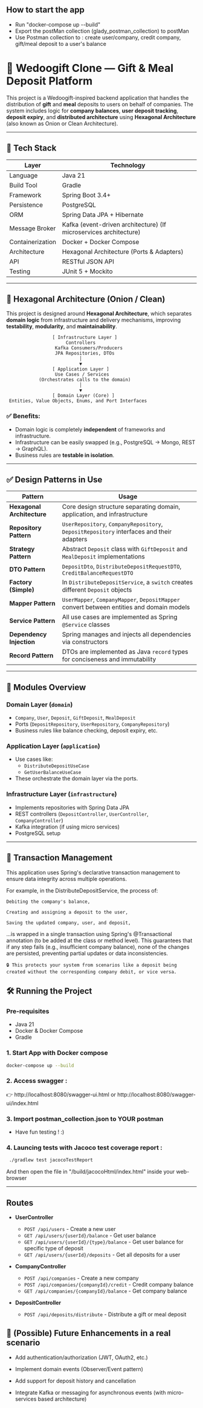 ## How to start the app

- Run "docker-compose up --build"
- Export the postMan collection (glady_postman_collection) to postMan
- Use Postman collection to : create user/company, credit company, gift/meal deposit to a user's balance

# 💸 Wedoogift Clone — Gift & Meal Deposit Platform

This project is a Wedoogift-inspired backend application that handles the distribution of **gift** and **meal** deposits to users on behalf of companies. The system includes logic for **company balances**, **user deposit tracking**, **deposit expiry**, and **distributed architecture** using **Hexagonal Architecture** (also known as Onion or Clean Architecture).

---

## 🚀 Tech Stack

| Layer            | Technology                                                        |
|------------------|-------------------------------------------------------------------|
| Language         | Java 21                                                           |
| Build Tool       | Gradle                                                            |
| Framework        | Spring Boot 3.4+                                                  |
| Persistence      | PostgreSQL                                                        |
| ORM              | Spring Data JPA + Hibernate                                       |
| Message Broker   | Kafka (event-driven architecture) (If microservices architecture) |
| Containerization | Docker + Docker Compose                                           |
| Architecture     | Hexagonal Architecture (Ports & Adapters)                         |
| API              | RESTful JSON API                                                  |
| Testing          | JUnit 5 + Mockito                                                 |

---

## 🧱 Hexagonal Architecture (Onion / Clean)

This project is designed around **Hexagonal Architecture**, which separates **domain logic** from infrastructure and delivery mechanisms, improving **testability**, **modularity**, and **maintainability**.

                     [ Infrastructure Layer ]
                          Controllers
                      Kafka Consumers/Producers
                      JPA Repositories, DTOs
                               │
                               ▼
                     [ Application Layer ]
                      Use Cases / Services
                (Orchestrates calls to the domain)
                               │
                               ▼
                     [ Domain Layer (Core) ]
     Entities, Value Objects, Enums, and Port Interfaces


### ✅ Benefits:

- Domain logic is completely **independent** of frameworks and infrastructure.
- Infrastructure can be easily swapped (e.g., PostgreSQL → Mongo, REST → GraphQL).
- Business rules are **testable in isolation**.

---

## ✅ Design Patterns in Use

| Pattern                      | Usage                                                                 |
|-----------------------------|------------------------------------------------------------------------|
| **Hexagonal Architecture**  | Core design structure separating domain, application, and infrastructure |
| **Repository Pattern**      | `UserRepository`, `CompanyRepository`, `DepositRepository` interfaces and their adapters |
| **Strategy Pattern**        | Abstract `Deposit` class with `GiftDeposit` and `MealDeposit` implementations |
| **DTO Pattern**             | `DepositDto`, `DistributeDepositRequestDTO`, `CreditBalanceRequestDTO` |
| **Factory (Simple)**        | In `DistributeDepositService`, a `switch` creates different `Deposit` objects |
| **Mapper Pattern**          | `UserMapper`, `CompanyMapper`, `DepositMapper` convert between entities and domain models |
| **Service Pattern**         | All use cases are implemented as Spring `@Service` classes |
| **Dependency Injection**    | Spring manages and injects all dependencies via constructors |
| **Record Pattern**          | DTOs are implemented as Java `record` types for conciseness and immutability |

---

## 🧩 Modules Overview

### Domain Layer (`domain`)
- `Company`, `User`, `Deposit`, `GiftDeposit`, `MealDeposit`
- Ports (`DepositRepository`, `UserRepository`, `CompanyRepository`)
- Business rules like balance checking, deposit expiry, etc.

### Application Layer (`application`)
- Use cases like:
    - `DistributeDepositUseCase`
    - `GetUserBalanceUseCase`
- These orchestrate the domain layer via the ports.

### Infrastructure Layer (`infrastructure`)
- Implements repositories with Spring Data JPA
- REST controllers (`DepositController`, `UserController`, `CompanyController`)
- Kafka integration (if using micro services)
- PostgreSQL setup

---

## 💼 Transaction Management

This application uses Spring's declarative transaction management to ensure data integrity across multiple operations.

For example, in the DistributeDepositService, the process of:

    Debiting the company's balance,

    Creating and assigning a deposit to the user,

    Saving the updated company, user, and deposit,

...is wrapped in a single transaction using Spring's @Transactional annotation (to be added at the class or method level). This guarantees that if any step fails (e.g., insufficient company balance), none of the changes are persisted, preventing partial updates or data inconsistencies.

    🔒 This protects your system from scenarios like a deposit being created without the corresponding company debit, or vice versa.


## 🛠️ Running the Project

### Pre-requisites

- Java 21
- Docker & Docker Compose
- Gradle

### 1. Start App with Docker compose

```bash
docker-compose up --build
```

### 2. Access swagger :
 👉 http://localhost:8080/swagger-ui.html or http://localhost:8080/swagger-ui/index.html

### 3. Import postman_collection.json to YOUR postman

- Have fun testing ! :)

### 4. Launcing tests with Jacoco test coverage report :

```bash 
 ./gradlew test jacocoTestReport
```

And then open the file in "/build/jacocoHtml/index.html" inside your web-browser

----

## Routes

- **UserController**
  - `POST /api/users` - Create a new user
  - `GET /api/users/{userId}/balance` - Get user balance
  - `GET /api/users/{userId}/{type}/balance` - Get user balance for specific type of deposit
  - `GET /api/users/{userId}/deposits` - Get all deposits for a user

- **CompanyController**
  - `POST /api/companies` - Create a new company
  - `POST /api/companies/{companyId}/credit` - Credit company balance
  - `GET /api/companies/{companyId}/balance` - Get company balance

- **DepositController**
  - `POST /api/deposits/distribute` - Distribute a gift or meal deposit


## 🔧 (Possible) Future Enhancements in a real scenario

   -  Add authentication/authorization (JWT, OAuth2, etc.)

   - Implement domain events (Observer/Event pattern)

   - Add support for deposit history and cancellation

   - Integrate Kafka or messaging for asynchronous events (with micro-services based architecture)
